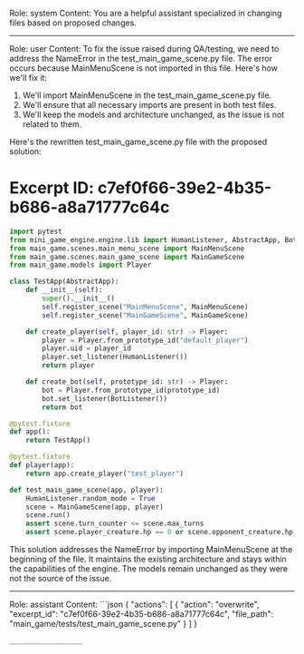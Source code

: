 Role: system
Content: You are a helpful assistant specialized in changing files based on proposed changes.
__________________
Role: user
Content: To fix the issue raised during QA/testing, we need to address the NameError in the test_main_game_scene.py file. The error occurs because MainMenuScene is not imported in this file. Here's how we'll fix it:

1. We'll import MainMenuScene in the test_main_game_scene.py file.
2. We'll ensure that all necessary imports are present in both test files.
3. We'll keep the models and architecture unchanged, as the issue is not related to them.

Here's the rewritten test_main_game_scene.py file with the proposed solution:

# Excerpt ID: c7ef0f66-39e2-4b35-b686-a8a71777c64c
```python main_game/tests/test_main_game_scene.py
import pytest
from mini_game_engine.engine.lib import HumanListener, AbstractApp, BotListener
from main_game.scenes.main_menu_scene import MainMenuScene
from main_game.scenes.main_game_scene import MainGameScene
from main_game.models import Player

class TestApp(AbstractApp):
    def __init__(self):
        super().__init__()
        self.register_scene("MainMenuScene", MainMenuScene)
        self.register_scene("MainGameScene", MainGameScene)

    def create_player(self, player_id: str) -> Player:
        player = Player.from_prototype_id("default_player")
        player.uid = player_id
        player.set_listener(HumanListener())
        return player

    def create_bot(self, prototype_id: str) -> Player:
        bot = Player.from_prototype_id(prototype_id)
        bot.set_listener(BotListener())
        return bot

@pytest.fixture
def app():
    return TestApp()

@pytest.fixture
def player(app):
    return app.create_player("test_player")

def test_main_game_scene(app, player):
    HumanListener.random_mode = True
    scene = MainGameScene(app, player)
    scene.run()
    assert scene.turn_counter <= scene.max_turns
    assert scene.player_creature.hp == 0 or scene.opponent_creature.hp == 0 or scene.turn_counter == scene.max_turns
```

This solution addresses the NameError by importing MainMenuScene at the beginning of the file. It maintains the existing architecture and stays within the capabilities of the engine. The models remain unchanged as they were not the source of the issue.
__________________
Role: assistant
Content: ```json
{
  "actions": [
    {
      "action": "overwrite",
      "excerpt_id": "c7ef0f66-39e2-4b35-b686-a8a71777c64c",
      "file_path": "main_game/tests/test_main_game_scene.py"
    }
  ]
}
```
__________________
